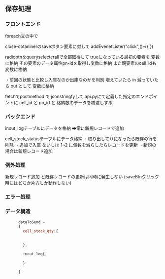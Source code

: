 ## 保存処理

### フロントエンド
foreach文の中で

close-cotaninerのsaveボタン要素に対して
addEvenetLister("click",()=>{
})

radiobtnをqueryselecterallで全部取得して
trueになっている最初の要素を
変数に格納
その要素のデータ属性pn-idを取得し変数に格納
また親要素のcell_idも変数に格納

・前回の状態と比較し入庫なのか出庫なのかを判別
増えていたら in 
減っていたら out として 変数に格納


fetchでpostmethod で jsonstringfyして
api.pyにて定義した指定のエンドポイントに
cell_id と pn_id と 格納数のデータを橋渡しする


### バックエンド
inout_logテーブルにデータを格納
➡常に新規レコードで追加

cell_stock_statusテーブルにデータ格納
    ・取り出して０になったら既存の行を削除
    ・追加で入庫 ないしは 1~2 に個数を減らしたらレコードを更新
    ・新規の場合は新規レコード追加

### 例外処理
新規レコード追加 と既存レコードの更新は同時に発生しない
(saveBtnクリック時にはどちか片方しか動作しない)

### エラー処理


### データ構造
```js
      dataToSend = 
      {
        cell_stock_qty:{
        
    
        },

        inout_log{
        
        }

      }

```